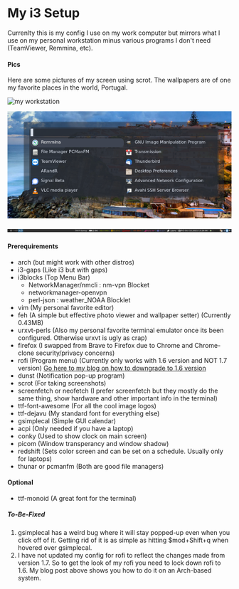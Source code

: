 # My i3 Setup

Currenlty this is my config I use on my work computer but mirrors what I use on my personal workstation minus various programs I don't need (TeamViewer, Remmina, etc).

#### Pics
Here are some pictures of my screen using scrot. The wallpapers are of one my favorite places in the world, Portugal.

![my workstation](./Pictures/2021-10-15-125753_3840x1080_scrot.png)

![my workstation](./Pictures/rofi.png)

![my workstation](./Pictures/i3blocks.png)

#### Prerequirements

* arch (but might work with other distros)
* i3-gaps (Like i3 but with gaps)
* i3blocks (Top Menu Bar)
  * NetworkManager/nmcli : nm-vpn Blocket
  * networkmanager-openvpn
  * perl-json : weather_NOAA Blocklet
* vim (My personal favorite editor)
* feh (A simple but effective photo viewer and wallpaper setter) (Currently 0.43MB)
* urxvt-perls (Also my personal favorite terminal emulator once its been configured. Otherwise urxvt is ugly as crap)
* firefox (I swapped from Brave to Firefox due to Chrome and Chrome-clone security/privacy concerns)
* rofi (Program menu) (Currently only works with 1.6 version and NOT 1.7 version) [Go here to my blog on how to downgrade to 1.6 version](https://blog.wretchednet.com/post/rofi-broken/)
* dunst (Notification pop-up program) 
* scrot (For taking screenshots)
* screenfetch or neofetch (I prefer screenfetch but they mostly do the same thing, show hardware and other important info in the terminal)
* ttf-font-awesome (For all the cool image logos)
* ttf-dejavu (My standard font for everything else)
* gsimplecal (Simple GUI calendar)
* acpi (Only needed if you have a laptop)
* conky (Used to show clock on main screen)
* picom (Window transperancy and window shadow)
* redshift (Sets color screen and can be set on a schedule. Usually only for laptops)
* thunar or pcmanfm (Both are good file managers)

#### Optional

* ttf-monoid (A great font for the terminal)

##### To-Be-Fixed

1. gsimplecal has a weird bug where it will stay popped-up even when you click off of it. Getting rid of it is as simple as hitting $mod+Shift+q when hovered over gsimplecal.
2. I have not updated my config for rofi to reflect the changes made from version 1.7. So to get the look of my rofi you need to lock down rofi to 1.6. My blog post above shows you how to do it on an Arch-based system.
